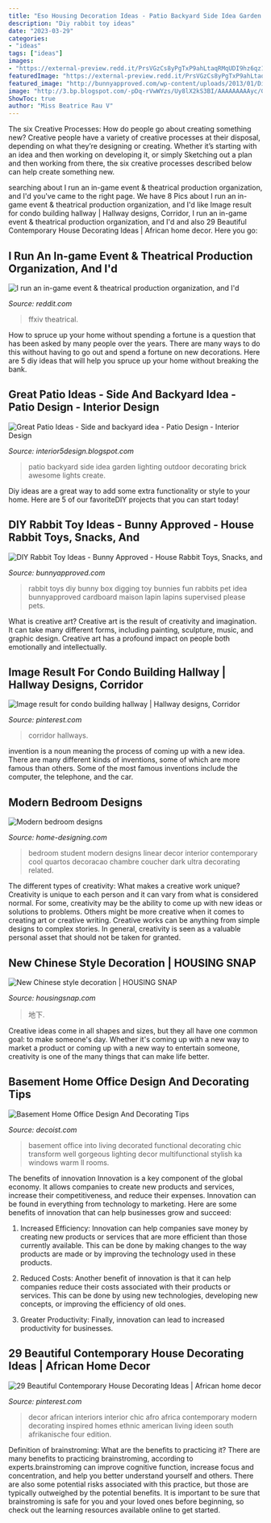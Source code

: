 ```yaml
---
title: "Eso Housing Decoration Ideas - Patio Backyard Side Idea Garden Lighting Outdoor Decorating Brick Awesome Lights Create"
description: "Diy rabbit toy ideas"
date: "2023-03-29"
categories:
- "ideas"
tags: ["ideas"]
images:
- "https://external-preview.redd.it/PrsVGzCs8yPgTxP9ahLtaqRMqUDI9hz6qz1AjCqGPlU.jpg?auto=webp&amp;s=c10137979769127ecb9da01f7d905a901b4ceced"
featuredImage: "https://external-preview.redd.it/PrsVGzCs8yPgTxP9ahLtaqRMqUDI9hz6qz1AjCqGPlU.jpg?auto=webp&amp;s=c10137979769127ecb9da01f7d905a901b4ceced"
featured_image: "http://bunnyapproved.com/wp-content/uploads/2013/01/Digging-Box.jpg"
image: "http://3.bp.blogspot.com/-pDq-rVwWYzs/Uy8lX2kS3BI/AAAAAAAAAyc/GaB1sX7Ms_s/s1600/390c73914b4b6af455f033d85d1b717c.jpg"
ShowToc: true
author: "Miss Beatrice Rau V"
---
```



The six Creative Processes: How do people go about creating something new?
Creative people have a variety of creative processes at their disposal, depending on what they’re designing or creating. Whether it’s starting with an idea and then working on developing it, or simply Sketching out a plan and then working from there, the six creative processes described below can help create something new.

	

		
searching about I run an in-game event &amp; theatrical production organization, and I&#039;d you've came to the right page. We have 8 Pics about I run an in-game event &amp; theatrical production organization, and I&#039;d like Image result for condo building hallway | Hallway designs, Corridor, I run an in-game event &amp; theatrical production organization, and I&#039;d and also 29 Beautiful Contemporary House Decorating Ideas | African home decor. Here you go:
		
    
## I Run An In-game Event &amp; Theatrical Production Organization, And I&#039;d

<img loading=lazy src="https://external-preview.redd.it/PrsVGzCs8yPgTxP9ahLtaqRMqUDI9hz6qz1AjCqGPlU.jpg?auto=webp&amp;s=c10137979769127ecb9da01f7d905a901b4ceced" onerror="this.onerror=null;this.src='https://tse2.mm.bing.net/th?id=OIP.OM3yXeLTMzVXzYrtbYQ_MwHaEK&amp;pid=15.1';" alt="I run an in-game event &amp; theatrical production organization, and I&#039;d">

_Source: reddit.com_

>ffxiv theatrical. 

	

How to spruce up your home without spending a fortune is a question that has been asked by many people over the years. There are many ways to do this without having to go out and spend a fortune on new decorations. Here are 5 diy ideas that will help you spruce up your home without breaking the bank.

    
## Great Patio Ideas - Side And Backyard Idea - Patio Design - Interior Design

<img loading=lazy src="http://3.bp.blogspot.com/-pDq-rVwWYzs/Uy8lX2kS3BI/AAAAAAAAAyc/GaB1sX7Ms_s/s1600/390c73914b4b6af455f033d85d1b717c.jpg" onerror="this.onerror=null;this.src='https://tse2.mm.bing.net/th?id=OIP.d-iXkkhw1ramHJVXHefpiwHaFj&amp;pid=15.1';" alt="Great Patio Ideas - Side and backyard idea - Patio Design - Interior Design">

_Source: interior5design.blogspot.com_

>patio backyard side idea garden lighting outdoor decorating brick awesome lights create. 

	

Diy ideas are a great way to add some extra functionality or style to your home. Here are 5 of our favoriteDIY projects that you can start today!

    
## DIY Rabbit Toy Ideas - Bunny Approved - House Rabbit Toys, Snacks, And

<img loading=lazy src="http://bunnyapproved.com/wp-content/uploads/2013/01/Digging-Box.jpg" onerror="this.onerror=null;this.src='https://tse2.mm.bing.net/th?id=OIP.E-tlPPb9cfqDjkJR3GMOGgHaFE&amp;pid=15.1';" alt="DIY Rabbit Toy Ideas - Bunny Approved - House Rabbit Toys, Snacks, and">

_Source: bunnyapproved.com_

>rabbit toys diy bunny box digging toy bunnies fun rabbits pet idea bunnyapproved cardboard maison lapin lapins supervised please pets. 

	

What is creative art?
Creative art is the result of creativity and imagination. It can take many different forms, including painting, sculpture, music, and graphic design. Creative art has a profound impact on people both emotionally and intellectually.

    
## Image Result For Condo Building Hallway | Hallway Designs, Corridor

<img loading=lazy src="https://i.pinimg.com/originals/b0/eb/2f/b0eb2fc1c92ec7d009f8168b2f708277.jpg" onerror="this.onerror=null;this.src='https://tse1.mm.bing.net/th?id=OIP.lIdy6fyAarS7puC-4xJP8gHaJ3&amp;pid=15.1';" alt="Image result for condo building hallway | Hallway designs, Corridor">

_Source: pinterest.com_

>corridor hallways. 

	

invention is a noun meaning the process of coming up with a new idea. There are many different kinds of inventions, some of which are more famous than others. Some of the most famous inventions include the computer, the telephone, and the car.

    
## Modern Bedroom Designs

<img loading=lazy src="http://cdn.home-designing.com/wp-content/uploads/2011/03/student-bedroom-linear-665x496.jpg" onerror="this.onerror=null;this.src='https://tse1.mm.bing.net/th?id=OIP.U7tIRoYwoCevJVe_1ADn3QHaFh&amp;pid=15.1';" alt="Modern bedroom designs">

_Source: home-designing.com_

>bedroom student modern designs linear decor interior contemporary cool quartos decoracao chambre coucher dark ultra decorating related. 

	

The different types of creativity: What makes a creative work unique?
Creativity is unique to each person and it can vary from what is considered normal. For some, creativity may be the ability to come up with new ideas or solutions to problems. Others might be more creative when it comes to creating art or creative writing. Creative works can be anything from simple designs to complex stories. In general, creativity is seen as a valuable personal asset that should not be taken for granted.

    
## New Chinese Style Decoration | HOUSING SNAP

<img loading=lazy src="https://assets.housingsnap.com/uploads/paragraph/image/77172/f5d4eec02817ac0f9d19688beadcf059_copyright.jpg" onerror="this.onerror=null;this.src='https://tse4.mm.bing.net/th?id=OIP._TxPRy0_5Xn5AKZ2Ff0kAAHaD7&amp;pid=15.1';" alt="New Chinese style decoration | HOUSING SNAP">

_Source: housingsnap.com_

>地下. 

	

Creative ideas come in all shapes and sizes, but they all have one common goal: to make someone's day. Whether it's coming up with a new way to market a product or coming up with a new way to entertain someone, creativity is one of the many things that can make life better.

    
## Basement Home Office Design And Decorating Tips

<img loading=lazy src="http://cdn.decoist.com/wp-content/uploads/2014/05/Gorgeous-and-well-decorated-home-office-in-the-basement.jpg" onerror="this.onerror=null;this.src='https://tse1.mm.bing.net/th?id=OIP.yGLL5g90BRHfJGHmCVLc3QHaE8&amp;pid=15.1';" alt="Basement Home Office Design And Decorating Tips">

_Source: decoist.com_

>basement office into living decorated functional decorating chic transform well gorgeous lighting decor multifunctional stylish ka windows warm ll rooms. 

	

The benefits of innovation
Innovation is a key component of the global economy. It allows companies to create new products and services, increase their competitiveness, and reduce their expenses. Innovation can be found in everything from technology to marketing. Here are some benefits of innovation that can help businesses grow and succeed:
1. Increased Efficiency: Innovation can help companies save money by creating new products or services that are more efficient than those currently available. This can be done by making changes to the way products are made or by improving the technology used in these products.

2. Reduced Costs: Another benefit of innovation is that it can help companies reduce their costs associated with their products or services. This can be done by using new technologies, developing new concepts, or improving the efficiency of old ones.

3. Greater Productivity: Finally, innovation can lead to increased productivity for businesses.

    
## 29 Beautiful Contemporary House Decorating Ideas | African Home Decor

<img loading=lazy src="https://i.pinimg.com/736x/27/d4/5e/27d45ec10a18cac1b6e5fbcffb99baf8.jpg" onerror="this.onerror=null;this.src='https://tse2.mm.bing.net/th?id=OIP.-TvbeNqmQYdn-fAcHsGbsgHaJ2&amp;pid=15.1';" alt="29 Beautiful Contemporary House Decorating Ideas | African home decor">

_Source: pinterest.com_

>decor african interiors interior chic afro africa contemporary modern decorating inspired homes ethnic american living ideen south afrikanische four edition. 

	

Definition of brainstroming: What are the benefits to practicing it?
There are many benefits to practicing brainstroming, according to experts.brainstroming can improve cognitive function, increase focus and concentration, and help you better understand yourself and others. There are also some potential risks associated with this practice, but those are typically outweighed by the potential benefits. It is important to be sure that brainstroming is safe for you and your loved ones before beginning, so check out the learning resources available online to get started.

